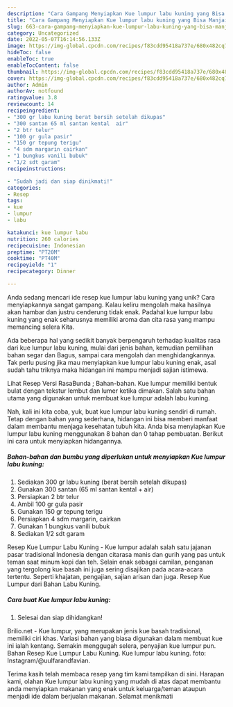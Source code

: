 ```yaml
---
description: "Cara Gampang Menyiapkan Kue lumpur labu kuning yang Bisa Manjain Lidah"
title: "Cara Gampang Menyiapkan Kue lumpur labu kuning yang Bisa Manjain Lidah"
slug: 663-cara-gampang-menyiapkan-kue-lumpur-labu-kuning-yang-bisa-manjain-lidah
category: Uncategorized
date: 2022-05-07T16:14:56.133Z
image: https://img-global.cpcdn.com/recipes/f83cdd95418a737e/680x482cq70/kue-lumpur-labu-kuning-foto-resep-utama.jpg
hideToc: false
enableToc: true
enableTocContent: false
thumbnail: https://img-global.cpcdn.com/recipes/f83cdd95418a737e/680x482cq70/kue-lumpur-labu-kuning-foto-resep-utama.jpg
cover: https://img-global.cpcdn.com/recipes/f83cdd95418a737e/680x482cq70/kue-lumpur-labu-kuning-foto-resep-utama.jpg
author: Admin
authorAv: notfound
ratingvalue: 3.8
reviewcount: 14
recipeingredient:
- "300 gr labu kuning berat bersih setelah dikupas"
- "300 santan 65 ml santan kental  air"
- "2 btr telur"
- "100 gr gula pasir"
- "150 gr tepung terigu"
- "4 sdm margarin cairkan"
- "1 bungkus vanili bubuk"
- "1/2 sdt garam"
recipeinstructions:

- "Sudah jadi dan siap dinikmati!"
categories:
- Resep
tags:
- kue
- lumpur
- labu

katakunci: kue lumpur labu 
nutrition: 260 calories
recipecuisine: Indonesian
preptime: "PT20M"
cooktime: "PT40M"
recipeyield: "1"
recipecategory: Dinner

---
```





Anda sedang mencari ide resep kue lumpur labu kuning yang unik? Cara menyiapkannya sangat gampang. Kalau keliru mengolah maka hasilnya akan hambar dan justru cenderung tidak enak. Padahal kue lumpur labu kuning yang enak seharusnya memiliki aroma dan cita rasa yang mampu memancing selera Kita.





Ada beberapa hal yang sedikit banyak berpengaruh terhadap kualitas rasa dari kue lumpur labu kuning, mulai dari jenis bahan, kemudian pemilihan bahan segar dan Bagus, sampai cara mengolah dan menghidangkannya. Tak perlu pusing jika mau menyiapkan kue lumpur labu kuning enak,      asal sudah tahu triknya maka hidangan ini mampu menjadi sajian istimewa.














Lihat Resep Versi RasaBunda ; Bahan-bahan. Kue lumpur memiliki bentuk bulat dengan tekstur lembut dan lumer ketika dimakan. Salah satu bahan utama yang digunakan untuk membuat kue lumpur adalah labu kuning.






Nah, kali ini kita coba, yuk, buat kue lumpur labu kuning sendiri di rumah. Tetap dengan bahan yang sederhana, hidangan ini bisa memberi manfaat dalam membantu menjaga kesehatan tubuh kita. Anda bisa menyiapkan Kue lumpur labu kuning menggunakan 8 bahan dan 0 tahap pembuatan. Berikut ini cara untuk menyiapkan hidangannya.

<!--inarticleads1-->

##### Bahan-bahan dan bumbu yang diperlukan untuk menyiapkan Kue lumpur labu kuning:

1. Sediakan 300 gr labu kuning (berat bersih setelah dikupas)
1. Gunakan 300 santan (65 ml santan kental + air)
1. Persiapkan 2 btr telur
1. Ambil 100 gr gula pasir
1. Gunakan 150 gr tepung terigu
1. Persiapkan 4 sdm margarin, cairkan
1. Gunakan 1 bungkus vanili bubuk
1. Sediakan 1/2 sdt garam


Resep Kue Lumpur Labu Kuning - Kue lumpur adalah salah satu jajanan pasar tradisional Indonesia dengan citarasa manis dan gurih yang pas untuk teman saat minum kopi dan teh. Selain enak sebagai camilan, penganan yang tergolong kue basah ini juga sering disajikan pada acara-acara tertentu. Seperti khajatan, pengajian, sajian arisan dan juga. Resep Kue Lumpur dari Bahan Labu Kuning. 

<!--inarticleads2-->

##### Cara buat Kue lumpur labu kuning:


1. Selesai dan siap dihidangkan!

Brilio.net - Kue lumpur, yang merupakan jenis kue basah tradisional, memiliki ciri khas. Variasi bahan yang biasa digunakan dalam membuat kue ini ialah kentang. Semakin menggugah selera, penyajian kue lumpur pun. Bahan Resep Kue Lumpur Labu Kuning. Kue lumpur labu kuning. foto: Instagram/@uulfarandfavian. 

Terima kasih telah membaca resep yang tim kami tampilkan di sini. Harapan kami, olahan Kue lumpur labu kuning yang mudah di atas dapat membantu anda menyiapkan makanan yang enak untuk keluarga/teman ataupun menjadi ide dalam berjualan makanan. Selamat menikmati
